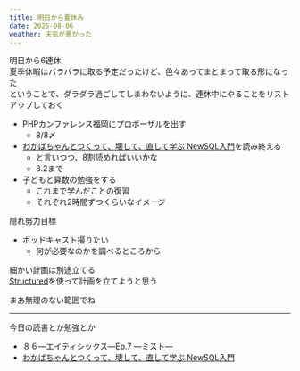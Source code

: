 ```yaml
---
title: 明日から夏休み
date: 2025-08-06
weather: 天気が悪かった
---
```

明日から6連休  
夏季休暇はバラバラに取る予定だったけど、色々あってまとまって取る形になった  
ということで、ダラダラ過ごしてしまわないように、連休中にやることをリストアップしておく

- PHPカンファレンス福岡にプロポーザルを出す
	- 8/8〆
- [わかばちゃんとつくって、壊して、直して学ぶ NewSQL入門](https://www.shoeisha.co.jp/book/detail/9784798189635)を読み終える
	- と言いつつ、8割読めればいいかな
	- 8.2まで
- 子どもと算数の勉強をする
	- これまで学んだことの復習
	- それぞれ2時間ずつくらいなイメージ

隠れ努力目標
- ポッドキャスト撮りたい
	- 何が必要なのかを調べるところから

細かい計画は別途立てる  
[Structured](https://apps.apple.com/jp/app/structured-%E6%AF%8E%E6%97%A5%E3%81%AE%E4%BA%88%E5%AE%9A%E5%B8%B3/id1499198946)を使って計画を立てようと思う

まあ無理のない範囲でね

---

今日の読書とか勉強とか
- ８６―エイティシックス―Ep.7 ―ミスト―
- [わかばちゃんとつくって、壊して、直して学ぶ NewSQL入門](https://www.shoeisha.co.jp/book/detail/9784798189635)

